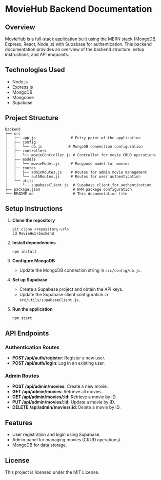 # MovieHub Backend Documentation

## Overview
MovieHub is a full-stack application built using the MERN stack (MongoDB, Express, React, Node.js) with Supabase for authentication. This backend documentation provides an overview of the backend structure, setup instructions, and API endpoints.

## Technologies Used
- Node.js
- Express.js
- MongoDB
- Mongoose
- Supabase

## Project Structure
```
backend
├── src
│   ├── app.js                # Entry point of the application
│   ├── config
│   │   └── db.js            # MongoDB connection configuration
│   ├── controllers
│   │   └── movieController.js # Controller for movie CRUD operations
│   ├── models
│   │   └── movieModel.js     # Mongoose model for movies
│   ├── routes
│   │   ├── adminRoutes.js    # Routes for admin movie management
│   │   └── authRoutes.js     # Routes for user authentication
│   └── utils
│       └── supabaseClient.js  # Supabase client for authentication
├── package.json               # NPM package configuration
└── README.md                  # This documentation file
```

## Setup Instructions
1. **Clone the repository**
   ```
   git clone <repository-url>
   cd MovieHub/backend
   ```

2. **Install dependencies**
   ```
   npm install
   ```

3. **Configure MongoDB**
   - Update the MongoDB connection string in `src/config/db.js`.

4. **Set up Supabase**
   - Create a Supabase project and obtain the API keys.
   - Update the Supabase client configuration in `src/utils/supabaseClient.js`.

5. **Run the application**
   ```
   npm start
   ```

## API Endpoints
### Authentication Routes
- **POST /api/auth/register**: Register a new user.
- **POST /api/auth/login**: Log in an existing user.

### Admin Routes
- **POST /api/admin/movies**: Create a new movie.
- **GET /api/admin/movies**: Retrieve all movies.
- **GET /api/admin/movies/:id**: Retrieve a movie by ID.
- **PUT /api/admin/movies/:id**: Update a movie by ID.
- **DELETE /api/admin/movies/:id**: Delete a movie by ID.

## Features
- User registration and login using Supabase.
- Admin panel for managing movies (CRUD operations).
- MongoDB for data storage.

## License
This project is licensed under the MIT License.